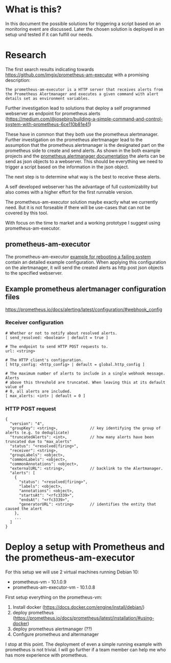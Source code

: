 # What is this?
In this document the possible solutions for triggering a script based on an monitoring event are discussed. Later the chosen solution is deployed in an setup und tested if it can fulfill our needs.

# Research

The first search results indicating towards https://github.com/imgix/prometheus-am-executor with a promising description: 
```
The prometheus-am-executor is a HTTP server that receives alerts from the Prometheus Alertmanager and executes a given command with alert details set as environment variables.
```

Further investigation lead to solutions that deploy a self programmed webserver as endpoint for prometheus alerts (https://medium.com/@josebiro/building-a-simple-command-and-control-system-with-prometheus-6ce110b81e41)

These have in common that they both use the prometheus alertmanager. Further investigation on the prometheus alertmanager lead to the assumption that the prometheus alertmanager is the designated part on the prometheus side to create and send alerts. As shown in the both example projects and the [prometheus alertmanager documentation](https://prometheus.io/docs/alerting/latest/configuration/#webhook_config) the alerts can be send as json objects to a webserver. This should be everything we need to trigger a script based on the information in the json object.

The next step is to determine what way is the best to receive these alerts. 

A self developed webserver has the advantage of full customizablity but also comes with a higher effort for the first runnable version. 

The prometheus-am-executor solution maybe exactly what we currently need. But it is not forseable if there will be use-cases that can not be covered by this tool.

With focus on the time to market and a working prototype I suggest using prometheus-am-executor.
## prometheus-am-executor
The prometheus-am-executor [example for rebooting a failing system](https://github.com/imgix/prometheus-am-executor#example-reboot-systems-with-errors) contain an detailed example configuration. When applying this configuration on the alertmanager, it will send the created alerts as http post json objects to the specified webserver. 

## Example prometheus alertmanager configuration files
https://prometheus.io/docs/alerting/latest/configuration/#webhook_config
### Receiver configuration
```
# Whether or not to notify about resolved alerts.
[ send_resolved: <boolean> | default = true ]

# The endpoint to send HTTP POST requests to.
url: <string>

# The HTTP client's configuration.
[ http_config: <http_config> | default = global.http_config ]

# The maximum number of alerts to include in a single webhook message. Alerts
# above this threshold are truncated. When leaving this at its default value of
# 0, all alerts are included.
[ max_alerts: <int> | default = 0 ]
```

### HTTP POST request
```
{
  "version": "4",
  "groupKey": <string>,              // key identifying the group of alerts (e.g. to deduplicate)
  "truncatedAlerts": <int>,          // how many alerts have been truncated due to "max_alerts"
  "status": "<resolved|firing>",
  "receiver": <string>,
  "groupLabels": <object>,
  "commonLabels": <object>,
  "commonAnnotations": <object>,
  "externalURL": <string>,           // backlink to the Alertmanager.
  "alerts": [
    {
      "status": "<resolved|firing>",
      "labels": <object>,
      "annotations": <object>,
      "startsAt": "<rfc3339>",
      "endsAt": "<rfc3339>",
      "generatorURL": <string>       // identifies the entity that caused the alert
    },
    ...
  ]
}
```
# Deploy a setup with Prometheus and the prometheus-am-executor

For this setup we will use 2 virtual machines running Debian 10:
* prometheus-vm - 10.1.0.9
* prometheus-am-executor-vm - 10.1.0.8

First setup everything on the prometheus-vm:
1. Install docker (https://docs.docker.com/engine/install/debian/)
2. deploy prometheus (https://prometheus.io/docs/prometheus/latest/installation/#using-docker)
3. deploy prometheus alertmanager (??)
4. Configure prometheus and altermanager

I stop at this point. The deployment of even a simple running example with prometheus is not trivial. I will go further if a team member can help me who has more experience with prometheus. 